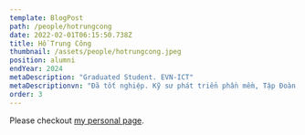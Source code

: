 ```yaml
---
template: BlogPost
path: /people/hotrungcong
date: 2022-02-01T06:15:50.738Z
title: Hồ Trung Công
thumbnail: /assets/people/hotrungcong.jpeg
position: alumni
endYear: 2024
metaDescription: "Graduated Student. EVN-ICT"
metaDescriptionvn: "Đã tốt nghiệp. Kỹ sư phát triển phần mềm, Tập Đoàn Điện Lực Việt Nam"
order: 3
---
```


Please checkout [my personal page](https://www.linkedin.com/in/conght10/).
